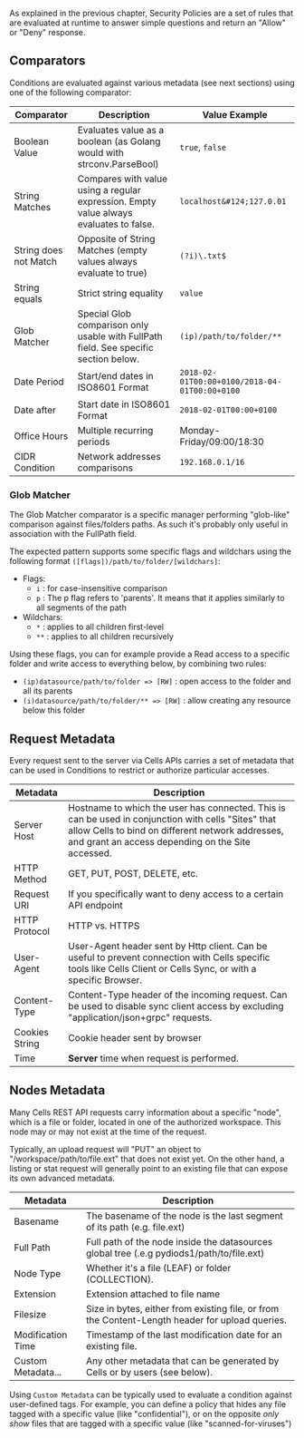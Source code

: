 As explained in the previous chapter, Security Policies are a set of rules that are evaluated at runtime to answer simple questions and return an "Allow" or "Deny" response.

## Comparators

Conditions are evaluated against various metadata (see next sections) using one of the following comparator:

| Comparator            | Description                                                                            | Value Example                                 |
|-----------------------|----------------------------------------------------------------------------------------|-----------------------------------------------|
| Boolean Value         | Evaluates value as a boolean (as Golang would with strconv.ParseBool)                  | `true`, `false`                               |
| String Matches        | Compares with value using a regular expression. Empty value always evaluates to false. | `localhost&#124;127.0.01`                     |
| String does not Match | Opposite of String Matches (empty values always evaluate to true)                      | `(?i)\.txt$`                                  |
| String equals         | Strict string equality                                                                 | `value`                                       |
| Glob Matcher          | Special Glob comparison only usable with FullPath field. See specific section below.   | `(ip)/path/to/folder/**`                      |
| Date Period           | Start/end dates in ISO8601 Format                                                      | `2018-02-01T00:00+0100/2018-04-01T00:00+0100` | 
| Date after            | Start date in ISO8601 Format                                                           | `2018-02-01T00:00+0100`                       |
| Office Hours          | Multiple recurring periods                                                             | Monday-Friday/09:00/18:30                     |
| CIDR Condition        | Network addresses comparisons                                                          | `192.168.0.1/16`                              |

### Glob Matcher

The Glob Matcher comparator is a specific manager performing "glob-like" comparison against files/folders paths. As such it's probably only useful in association with the FullPath field.

The expected pattern supports some specific flags and wildchars using the following format `([flags])/path/to/folder/[wildchars]`: 

 - Flags: 
   - `i` : for case-insensitive comparison
   - `p` : The p flag refers to 'parents'. It means that it applies similarly to all segments of the path
 - Wildchars: 
   - `*` : applies to all children first-level
   - `**` : applies to all children recursively

Using these flags, you can for example provide a Read access to a specific folder and write access to everything below, by combining two rules: 

 - `(ip)datasource/path/to/folder => [RW]` : open access to the folder and all its parents
 - `(i)datasource/path/to/folder/** => [RW]` : allow creating any resource below this folder

## Request Metadata

Every request sent to the server via Cells APIs carries a set of metadata that can be used in Conditions to restrict or authorize particular accesses. 

| Metadata       | Description                                                                                                                                                                                                  |
|----------------|--------------------------------------------------------------------------------------------------------------------------------------------------------------------------------------------------------------|
| Server Host    | Hostname to which the user has connected. This is can be used in conjunction with cells "Sites" that allow Cells to bind on different network addresses, and grant an access depending on the Site accessed. |
| HTTP Method    | GET, PUT, POST, DELETE, etc.                                                                                                                                                                                 |
| Request URI    | If you specifically want to deny access to a certain API endpoint                                                                                                                                            |
| HTTP Protocol  | HTTP vs. HTTPS                                                                                                                                                                                               |
| User-Agent     | User-Agent header sent by Http client. Can be useful to prevent connection with Cells specific tools like Cells Client or Cells Sync, or with a specific Browser.                                            |
| Content-Type   | Content-Type header of the incoming request. Can be used to disable sync client access by excluding "application/json+grpc" requests.                                                                        |
| Cookies String | Cookie header sent by browser                                                                                                                                                                                |
| Time           | **Server** time when request is performed.                                                                                                                                                                   |

## Nodes Metadata

Many Cells REST API requests carry information about a specific "node", which is a file or folder, located in one of the authorized workspace. This node may or may not exist at the time of the request. 

Typically, an upload request will "PUT" an object to "/workspace/path/to/file.ext" that does not exist yet. On the other hand, a listing or stat request will generally point to an existing file that can expose its own advanced metadata. 

| Metadata           | Description                                                                                     |
|--------------------|-------------------------------------------------------------------------------------------------|
| Basename           | The basename of the node is the last segment of its path (e.g. file.ext)                        |
| Full Path          | Full path of the node inside the datasources global tree (.e.g pydiods1/path/to/file.ext)       |
| Node Type          | Whether it's a file (LEAF) or folder (COLLECTION).                                              |
| Extension          | Extension attached to file name                                                                 |
| Filesize           | Size in bytes, either from existing file, or from the Content-Length header for upload queries. |
| Modification Time  | Timestamp of the last modification date for an existing file.                                   |
| Custom Metadata... | Any other metadata that can be generated by Cells or by users (see below).                      |

Using `Custom Metadata` can be typically used to evaluate a condition against user-defined tags. For example, you can define a policy that hides any file tagged with a specific value (like "confidential"), or on the opposite _only show_ files that are tagged with a specific value (like "scanned-for-viruses")